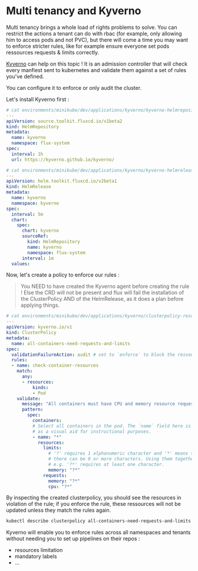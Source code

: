 # Multi tenancy and Kyverno

Multi tenancy brings a whole load of rights problems to solve.
You can restrict the actions a tenant can do with rbac (for example, only allowing him to access pods and not PVC), but there will come a time you may want to enforce stricter rules, like for example ensure everyone set pods ressources requests & limits correctly.

[Kyverno](https://kyverno.io) can help on this topic ! It is an admission controller that will check every manfiest sent to kubernetes and validate them against a set of rules you've defined.

You can configure it to enforce or only audit the cluster.

Let's install Kyverno first :

```yaml
# cat environments/minikube/dev/applications/kyverno/kyverno-helmrepository.yaml
---
apiVersion: source.toolkit.fluxcd.io/v1beta2
kind: HelmRepository
metadata:
  name: kyverno
  namespace: flux-system
spec:
  interval: 1h
  url: https://kyverno.github.io/kyverno/

```

```yaml
# cat environments/minikube/dev/applications/kyverno/kyverno-helmrelease.yaml
---
apiVersion: helm.toolkit.fluxcd.io/v2beta1
kind: HelmRelease
metadata:
  name: kyverno
  namespace: kyverno
spec:
  interval: 5m
  chart:
    spec:
      chart: kyverno
      sourceRef:
        kind: HelmRepository
        name: kyverno
        namespace: flux-system
      interval: 1m
  values:
```

Now, let's create a policy to enforce our rules :
> You NEED to have created the Kyverno agent before creating the rule ! Else the CRD will not be present and flux will fail the installation of the ClusterPolicy AND of the HelmRelease, as it does a plan before applying things.

```yaml
# cat environments/minikube/dev/applications/kyverno/clusterpolicy-resources.yaml
---
apiVersion: kyverno.io/v1
kind: ClusterPolicy
metadata:
  name: all-containers-need-requests-and-limits
spec:
  validationFailureAction: audit # set to `enforce` to block the ressource creation if it doesn't match the rule
  rules:
  - name: check-container-resources
    match:
      any:
      - resources:
          kinds:
          - Pod
    validate:
      message: "All containers must have CPU and memory resource requests and limits defined."
      pattern:
        spec:
          containers:
          # Select all containers in the pod. The `name` field here is not specifically required but serves
          # as a visual aid for instructional purposes.
          - name: "*"
            resources:
              limits:
                # '?' requires 1 alphanumeric character and '*' means that
                # there can be 0 or more characters. Using them together
                # e.g. '?*' requires at least one character.
                memory: "?*"
              requests:
                memory: "?*"
                cpu: "?*"
```

By inspecting the created clusterpolicy, you should see the resources in violation of the rule; if you enforce the rule, these ressources will not be updated unless they match the rules again.

```bash
kubectl describe clusterpolicy all-containers-need-requests-and-limits
```

Kyverno will enable you to enforce rules across all namespaces and tenants without needing you to set up pipelines on their repos :
- resources limitation
- mandatory labels
- ...

